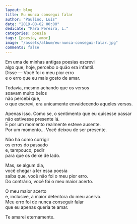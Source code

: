 ```yaml
---
layout: blog
title: Eu nunca consegui falar
author: "Paulino, Luís"
date: "2019-08-02 00:00"
dedicate: "Para Pereira, L."
categories: poesia
tags: [poesia, amor]
image: "/assets/album/eu-nunca-consegui-falar.jpg"
comments: false
---
```

Em uma de minhas antigas poesias escrevi\
algo que, hoje, percebo o quão era infantil.\
Disse — Você foi o meu pior erro\
e o erro que eu mais gosto de amar.

Todavia, mesmo achando que os versos\
soavam muito belos\
não percebi que,\
o que escrevi, era unicamente envaidecendo aqueles versos.

Apenas isso. Como se, o sentimento que eu quisesse passar\
não estivesse presente lá.\
E por um momento realmente esteve ausente.\
Por um momento... Você deixou de ser presente.

Não há como corrigir\
os erros do passado\
e, tampouco, pedir\
para que os deixe de lado.

Mas, se algum dia,\
você chegar a ler essa poesia\
saiba que, você não foi o meu pior erro.\
Do contrário, você foi o meu maior acerto.

O meu maior acerto\
e, inclusive, a maior detentora do meu acervo.\
Meu erro foi de nunca conseguir falar\
que eu apenas queria te amar.

Te amarei eternamente.
